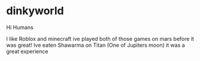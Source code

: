# dinkyworld

Hi Humans

I like Roblox and minecraft ive played both of those games on mars before it was great!
Ive eaten Shawarma on Titan (One of Jupiters moon) it was a great experience
